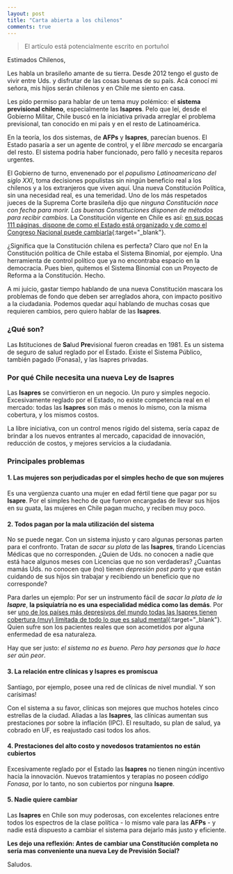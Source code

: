 ```yaml
---
layout: post
title: "Carta abierta a los chilenos"
comments: true
---
```

>El artículo está potencialmente escrito en portuñol

Estimados Chilenos,

Les habla un brasileño amante de su tierra. Desde 2012 tengo el gusto de vivir entre Uds. y disfrutar de las cosas buenas de su país. Acá conocí mi señora, mis hijos serán chilenos y en Chile me siento en casa.

Les pido permiso para hablar de un tema muy polémico: el **sistema previsional chileno**, especialmente las **Isapres**. Pelo que leí, desde el Gobierno Militar, Chile buscó en la iniciativa privada arreglar el problema previsional, tan conocido en mi país y en el resto de Latinoamérica.

En la teoría, los dos sistemas, de **AFPs** y **Isapres**, parecían buenos. El Estado pasaría a ser un agente de control, y el _libre mercado_ se encargaría del resto. El sistema podría haber funcionado, pero falló y necesita reparos urgentes.

El Gobierno de turno, envenenado por el _populismo Latinoamericano del siglo XXI_, toma decisiones populistas sin ningún beneficio real a los chilenos y a los extranjeros que viven aquí. Una nueva Constitución Política, sin una necesidad real, es una temeridad. Uno de los más respetados jueces de la Suprema Corte brasileña dijo que _ninguna Constitución nace con fecha para morir. Las buenas Constituciones disponen de métodos para recibir cambios_. La Constitución vigente en Chile es así: [en sus pocas 111 páginas, dispone de como el Estado está organizado y de como el Congreso Nacional puede cambiarla](https://www.camara.cl/camara/media/docs/constitucion_politica.pdf){:target="_blank"}.

¿Significa que la Constitución chilena es perfecta? Claro que no! En la Constitución política de Chile estaba el Sistema Binomial, por ejemplo. Una herramienta de control político que ya no encontraba espacio en la democracia. Pues bien, quitemos el Sistema Binomial con un Proyecto de Reforma a la Constitución. Hecho.

A mi juicio, gastar tiempo hablando de una nueva Constitución mascara los problemas de fondo que deben ser arreglados ahora, con impacto positivo a la ciudadania. Podemos quedar aquí hablando de muchas cosas que requieren cambios, pero quiero hablar de las **Isapres**.

### ¿Qué son?

Las **I**stituciones de **Sa**lud **Pre**visional fueron creadas en 1981. Es un sistema de seguro de salud reglado por el Estado. Existe el Sistema Público, también pagado (Fonasa), y las Isapres privadas.

### Por qué Chile necesita una nueva Ley de Isapres

Las **Isapres** se convirtieron en un negocio. Un puro y simples negocio. Excesivamente reglado por el Estado, no existe competencia real en el mercado: todas las **Isapres** son más o menos lo mismo, con la misma cobertura, y los mismos costos.

La libre iniciativa, con un control menos rígido del sistema, sería capaz de brindar a los nuevos entrantes al mercado, capacidad de innovación, reducción de costos, y mejores servicios a la ciudadania.

### Principales problemas

#### 1. Las mujeres son perjudicadas por el simples hecho de que son mujeres

Es una vergüenza cuanto una mujer en edad fértil tiene que pagar por su **Isapre**. Por el simples hecho de que fueron encargadas de llevar sus hijos en su guata, las mujeres en Chile pagan mucho, y reciben muy poco.

#### 2. Todos pagan por la mala utilización del sistema

No se puede negar. Con un sistema injusto y caro algunas personas parten para el confronto. Tratan de _sacar su plata_ de las **Isapres**, tirando Licencias Médicas que no corresponden. ¿Quien de Uds. no conocen a nadie que está hace algunos meses con Licencias que no son verdaderas? ¿Cuantas mamás Uds. no conocen que (no) tienen _depresión post parto_ y que están cuidando de sus hijos sin trabajar y recibiendo un beneficio que no corresponde?

Para darles un ejemplo: Por ser un instrumento fácil de _sacar la plata de la **Isapre**_, **la psiquiatría no es una especialidad médica como las demás**. Por ser [uno de los países más depresivos del mundo todas las Isapres tienen cobertura (muy) limitada de todo lo que es salud mental](http://www.biobiochile.cl/noticias/2016/04/14/chile-lidera-ranking-de-depresion-oms-llamo-al-gobierno-a-instaurar-ley-de-salud-mental.shtml){:target="_blank"}. Quien sufre son los pacientes reales que son acometidos por alguna enfermedad de esa naturaleza.

Hay que ser justo: _el sistema no es bueno. Pero hay personas que lo hace ser aún peor_.

#### 3. La relación entre clínicas y Isapres es promiscua

Santiago, por ejemplo, posee una red de clínicas de nivel mundial. Y son carísimas!

Con el sistema a su favor, clínicas son mejores que muchos hoteles cinco estrellas de la ciudad. Aliadas a las **Isapres**, las clínicas aumentan sus prestaciones por sobre la inflación (IPC). El resultado, su plan de salud, ya cobrado en UF, es reajustado casi todos los años.

#### 4. Prestaciones del alto costo y novedosos tratamientos no están cubiertos

Excesivamente reglado por el Estado las **Isapres** no tienen ningún incentivo hacia la innovación. Nuevos tratamientos y terapias no poseen _código Fonasa_, por lo tanto, no son cubiertos por ninguna **Isapre**.

#### 5. Nadie quiere cambiar

Las **Isapres** en Chile son muy poderosas, con excelentes relaciones entre todos los espectros de la clase política - lo mismo vale para las **AFPs** - y nadie está dispuesto a cambiar el sistema para dejarlo más justo y eficiente.


**Les dejo una reflexión: Antes de cambiar una Constitución completa no sería mas conveniente una nueva Ley de Previsión Social?**


Saludos.
